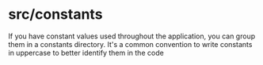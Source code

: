 # src/constants

If you have constant values ​​used throughout the application, you can group them in a constants directory. It's a common convention to write constants in uppercase to better identify them in the code
